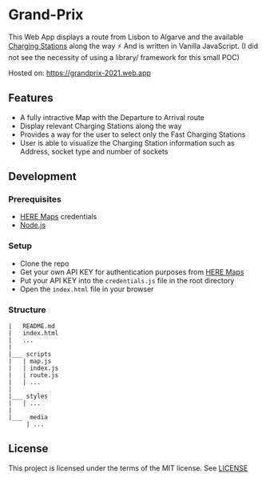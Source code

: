 # Grand-Prix

This Web App displays a route from Lisbon to Algarve and the available [Charging Stations](https://tblx-daimler-trucks-and-buses.getsandbox.com/charging-stations) along the way ⚡
And is written in Vanilla JavaScript. (I did not see the necessity of using a library/ framework for this small POC)

Hosted on: https://grandprix-2021.web.app

## Features
- A fully intractive Map with the Departure to Arrival route
- Display relevant Charging Stations along the way
- Provides a way for the user to select only the Fast Charging Stations
- User is able to visualize the Charging Station information such as Address, socket type and number of sockets

## Development 

  ### Prerequisites
  - [HERE Maps](https://developer.here.com/login) credentials
  - [Node.js](https://nodejs.org/en/)

  ### Setup
  
  - Clone the repo
  - Get your own API KEY for authentication purposes from [HERE Maps](https://developer.here.com/projects)
  - Put your API KEY into the `credentials.js` file in the root directory 
  - Open the `index.html` file in your browser

  ### Structure
  ```
  |   README.md
  |   index.html
  |   ...
  |
  |___ scripts
  |   | map.js
  |   | index.js
  |   | route.js
  |   | ...
  |
  |___ styles
  |   | ...
  |
  |___  media
       | ...
  ```
  
## License

This project is licensed under the terms of the MIT license. See [LICENSE](LICENSE) 
